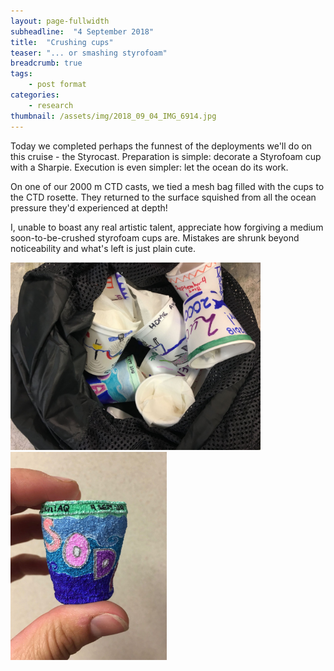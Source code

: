 ```yaml
---
layout: page-fullwidth
subheadline:  "4 September 2018"
title:  "Crushing cups"
teaser: "... or smashing styrofoam"
breadcrumb: true
tags:
    - post format
categories:
    - research
thumbnail: /assets/img/2018_09_04_IMG_6914.jpg
---
```


Today we completed perhaps the funnest of the deployments we'll do on this cruise - the Styrocast. Preparation is simple: decorate a Styrofoam cup with a Sharpie. Execution is even simpler: let the ocean do its work.

On one of our 2000 m CTD casts, we tied a mesh bag filled with the cups to the CTD rosette. They returned to the surface squished from all the ocean pressure they'd experienced at depth!

I, unable to boast any real artistic talent, appreciate how forgiving a medium soon-to-be-crushed styrofoam cups are. Mistakes are shrunk beyond noticeability and what's left is just plain cute.

<img src="/assets/img/2018_09_04_IMG_6902.jpg" width="400">
<img src="/assets/img/2018_09_04_IMG_6914.jpg" width="250">
